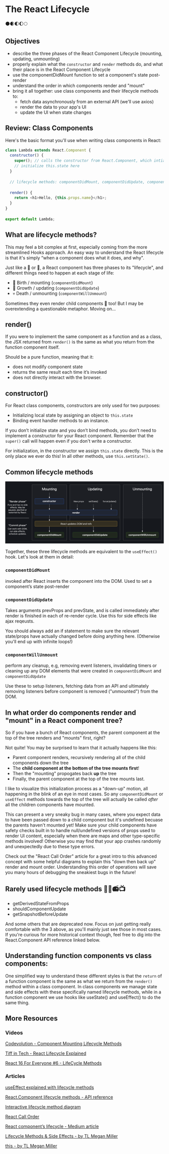 # The React Lifecycle
🌑🌒🌓🌔🌕

## Objectives
* describe the three phases of the React Component Lifecycle (mounting, updating, unmounting)
* properly explain what the `constructor` and `render` methods do, and what their place is in the React Component Lifecycle
* use the componentDidMount function to set a component's state post-render
* understand the order in which components render and "mount"
* bring it all together: use class components and their lifecycle methods to:
  * fetch data asynchronously from an external API (we'll use axios)
  * render the data to your app's UI
  * update the UI when state changes

## Review: Class Components

Here's the basic format you'll use when writing class components in React:

```javascript
class Lambda extends React.Component {
  constructor() {
    super(); // calls the constructor from React.Component, which intializes this.props
    // initialize this.state here
  }
  
  // lifecycle methods: componentDidMount, componentDidUpdate, componentWillUnmount, etc.
  
  render() {
    return <h1>Hello, {this.props.name}</h1>;
  }
}

export default Lambda;
```

## What are lifecycle methods? 

This may feel a bit complex at first, especially coming from the more streamlined Hooks approach. An easy way to understand the React lifecycle is that it's simply “when a component does what it does, and why". 

Just like a 🌿 or 🦔, a React component has three phases to its "lifecycle", and different things need to happen at each stage of life:
* 🐛 Birth / mounting (`componentDidMount`)
* 🦋 Growth / updating (`componentDidUpdate`)
* 💀 Death / unmounting (`componentWillUnmount`)

Sometimes they even render child components 🐣 too! But I may be overextending a questionable metaphor. Moving on...

## render()
If you were to implement the same component as a function and as a class, the JSX returned from `render()` is the same as what you return from the function component itself. 

Should be a pure function, meaning that it:
* does not modify component state 
* returns the same result each time it’s invoked
* does not directly interact with the browser.

## constructor()
For React class components, constructors are only used for two purposes:
* Initializing local state by assigning an object to `this.state`
* Binding event handler methods to an instance.

If you don’t initialize state and you don’t bind methods, you don’t need to implement a constructor for your React component. Remember that the `super()` call will happen even if you don't write a constructor.

For initialization, in the constructor we assign `this.state` directly. This is the only place we ever do this! In all other methods, use `this.setState()`. 

## Common lifecycle methods

![Lifecycle methods diagram](./images/lifecycle-methods.png)

Together, these three lifecycle methods are equivalent to the `useEffect()` hook. Let's look at them in detail:

### `componentDidMount`
invoked after React inserts the component into the DOM. Used to set a component’s state post-render

### `componentDidUpdate`
Takes arguments prevProps and prevState, and is called immediately after render is finished in each of re-render cycle. Use this for side effects like ajax reqeusts.

You should always add an if statement to make sure the relevant state/props have actually changed before doing anything here. (Otherwise you'll end up with infinite loops!)

### `componentWillUnmount`
perform any cleanup, e.g, removing event listeners, invalidating timers or cleaning up any DOM elements that were created in `componentDidMount` and `componentDidUpdate`

Use these to setup listeners, fetching data from an API and ultimately removing listeners before component is removed ("unmounted") from the DOM.

## In what order do components render and "mount" in a React component tree? 
So if you have a bunch of React components, the parent component at the top of the tree renders and "mounts" first, right?

Not quite! You may be surprised to learn that it actually happens like this:
* Parent component renders, recursively rendering all of the child components down the tree
* The **child component at the bottom of the tree mounts first**!
* Then the "mounting" propogates back **up** the tree
* Finally, the parent component at the top of the tree mounts last.

I like to visualize this initialization process as a "down-up" motion, all happening in the blink of an eye in most cases. So any `componentDidMount` or `useEffect` methods towards the top of the tree will actually be called *after* all the children components have mounted.

This can present a very sneaky bug in many cases, where you expect data to have been passed down to a child component but it's undefined becuase the parents haven't mounted yet! Make sure your child components have safety checks built in to handle null/undefined versions of props used to render UI content, especially when there are maps and other type-specific methods involved! Otherwise you may find that your app crashes randomly and unexpectedly due to these type errors.

Check out the "React Call Order" article for a great intro to this advanced concept with some helpful diagrams to explain this "down then back up" render and mount order. Understanding this order of operations will save you many hours of debugging the sneakiest bugs in the future!

## Rarely used lifecycle methods 🦖🦕📻📺
* getDerivedStateFromProps
* shouldComponentUpdate
* getSnapshotBeforeUpdate

And some others that are deprecated now. Focus on just getting really comfortable with the 3 above, as you'll mainly just see those in most cases. If you're curious for more historical context though, feel free to dig into the React.Component API reference linked below.

## Understanding function components vs class components:
One simplified way to understand these different styles is that the `return` of a function component is the same as what we return from the `render()` method within a class component. In class components we manage state and side effects with these specifically named lifecycle methods, while in a function component we use hooks like useState() and useEffect() to do the same thing.

## More Resources

### Videos
[Codevolution - Component Mounting Lifecycle Methods](https://www.youtube.com/watch?v=KDXZibVdiEI&ab_channel=Codevolution)

[Tiff in Tech - React Lifecycle Explained](https://www.youtube.com/watch?v=deMOuGlpOso&ab_channel=TiffInTech)

[React 16 For Everyone #6 - LifeCycle Methods](https://www.youtube.com/watch?v=9kSXwj_K-6o&ab_channel=LevelUpTuts)

### Articles

[useEffect explained with lifecycle methods](https://dev.to/prototyp/react-useeffect-explained-with-lifecycle-methods-296n)

[React.Component lifecycle methods - API reference](https://reactjs.org/docs/react-component.html) 

[Interactive lifecycle method diagram](https://projects.wojtekmaj.pl/react-lifecycle-methods-diagram/)

[React Call Order](https://blog.logrocket.com/post-hooks-guide-react-call-order/)

[React component’s lifecycle - Medium article](https://medium.com/react-ecosystem/react-components-lifecycle-ce09239010df)

[Lifecycle Methods & Side Effects - by TL Megan Miller](https://www.notion.so/React-b4e93c23ea164f08a54622c3f6b40912?p=f37ae29e99564a89be8b0918c02ef974)

[this - by TL Megan Miller](https://www.notion.so/this-a82f4b18e0ba427b8e38e6b86daf645c)


